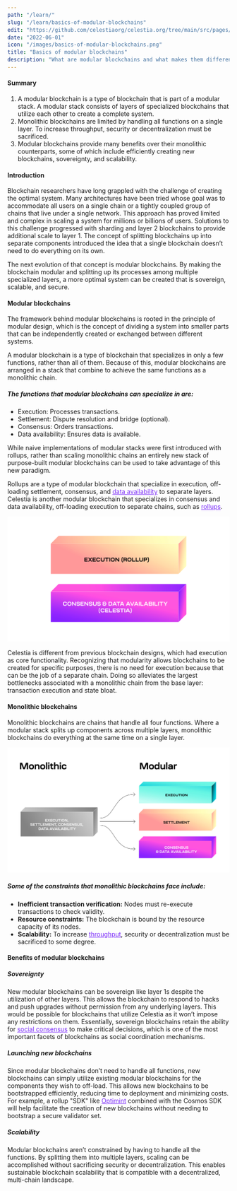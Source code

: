 ```yaml
---
path: "/learn/"
slug: "/learn/basics-of-modular-blockchains"
edit: "https://github.com/celestiaorg/celestia.org/tree/main/src/pages/markdown-pages/learn/basics-of-modular-blockchains.md"
date: "2022-06-01"
icon: "/images/basics-of-modular-blockchains.png"
title: "Basics of modular blockchains"
description: "What are modular blockchains and what makes them different to their monolithic counterparts?"
---
```


<head>
  <meta name="twitter:card" content="summary_large_image">
  <meta name="twitter:site" content="@CelestiaOrg">
  <meta name="twitter:creator" content="@likebeckett">
  <meta name="twitter:title" content="Basics of Modular Blockchains">
  <meta name="twitter:description" content="Blockchain researchers have long grappled with the challenge of creating the optimal system. Many architectures have been tried whose goal was to accommodate all users on a single chain or a tightly coupled group of chains that live under a single network.">
  <meta name="twitter:image" content="https://raw.githubusercontent.com/celestiaorg/celestia.org/main/src/pages/markdown-pages/learn/images/Learn_Modular_Twitter_Card%201.png">
<head/>


#### Summary
1. A modular blockchain is a type of blockchain that is part of a modular stack. A modular stack consists of layers of specialized blockchains that utilize each other to create a complete system.
2. Monolithic blockchains are limited by handling all functions on a single layer. To increase throughput, security or decentralization must be sacrificed.
3. Modular blockchains provide many benefits over their monolithic counterparts, some of which include efficiently creating new blockchains, sovereignty, and scalability.
  
  
#### Introduction

Blockchain researchers have long grappled with the challenge of creating the optimal system. Many architectures have been tried whose goal was to accommodate all users on a single chain or a tightly coupled group of chains that live under a single network. This approach has proved limited and complex in scaling a system for millions or billions of users. Solutions to this challenge progressed with sharding and layer 2 blockchains to provide additional scale to layer 1. The concept of splitting blockchains up into separate components introduced the idea that a single blockchain doesn’t need to do everything on its own.

The next evolution of that concept is modular blockchains. By making the blockchain modular and splitting up its processes among multiple specialized layers, a more optimal system can be created that is sovereign, scalable, and secure.

#### Modular blockchains

The framework behind modular blockchains is rooted in the principle of modular design, which is the concept of dividing a system into smaller parts that can be independently created or exchanged between different systems.

A modular blockchain is a type of blockchain that specializes in only a few functions, rather than all of them. Because of this, modular blockchains are arranged in a stack that combine to achieve the same functions as a monolithic chain.

##### The functions that modular blockchains can specialize in are:

- Execution: Processes transactions.
- Settlement: Dispute resolution and bridge (optional).
- Consensus: Orders transactions.
- Data availability: Ensures data is available.

While naive implementations of modular stacks were first introduced with rollups, rather than scaling monolithic chains an entirely new stack of purpose-built modular blockchains can be used to take advantage of this new paradigm.

Rollups are a type of modular blockchain that specialize in execution, off-loading settlement, consensus, and <a href="https://celestia.org/glossary/data-availability" target="_blank" rel="noopener noreferrer" style="color:#7B2BF9;">data availability</a> to separate layers. Celestia is another modular blockchain that specializes in consensus and data availability, off-loading execution to separate chains, such as <a href="https://celestia.org/glossary/rollup" target="_blank" rel="noopener noreferrer" style="color:#7B2BF9;">rollups</a>.

![GATSBY_EMPTY_ALT](./images/Celestia_DA_Execution.png)

Celestia is different from previous blockchain designs, which had execution as core functionality. Recognizing that modularity allows blockchains to be created for specific purposes, there is no need for execution because that can be the job of a separate chain. Doing so alleviates the largest bottlenecks associated with a monolithic chain from the base layer: transaction execution and state bloat.

#### Monolithic blockchains

Monolithic blockchains are chains that handle all four functions. Where a modular stack splits up components across multiple layers, monolithic blockchains do everything at the same time on a single layer.

![GATSBY_EMPTY_ALT](./images/Monolithic-Modular_V2_without_logo.png)

##### Some of the constraints that monolithic blockchains face include:

- **Inefficient transaction verification:** Nodes must re-execute transactions to check validity.
- **Resource constraints:** The blockchain is bound by the resource capacity of its nodes.
- **Scalability:** To increase <a href="https://celestia.org/glossary/throughput" target="_blank" rel="noopener noreferrer" style="color:#7B2BF9;">throughput</a>, security or decentralization must be sacrificed to some degree.


#### Benefits of modular blockchains

##### Sovereignty 

New modular blockchains can be sovereign like layer 1s despite the utilization of other layers. This allows the blockchain to respond to hacks and push upgrades without permission from any underlying layers. This would be possible for blockchains that utilize Celestia as it won’t impose any restrictions on them. Essentially, sovereign blockchains retain the ability for <a href="https://celestia.org/glossary/social-consensus" target="_blank" rel="noopener noreferrer" style="color:#7B2BF9;">social consensus</a> to make critical decisions, which is one of the most important facets of blockchains as social coordination mechanisms.

##### Launching new blockchains

Since modular blockchains don’t need to handle all functions, new blockchains can simply utilize existing modular blockchains for the components they wish to off-load. This allows new blockchains to be bootstrapped efficiently, reducing time to deployment and minimizing costs. For example, a rollup "SDK" like <a href="https://github.com/celestiaorg/optimint" target="_blank" rel="noopener noreferrer" style="color:#7B2BF9;">Optimint</a> combined with the Cosmos SDK will help facilitate the creation of new blockchains without needing to bootstrap a secure validator set.

##### Scalability

Modular blockchains aren’t constrained by having to handle all the functions. By splitting them into multiple layers, scaling can be accomplished without sacrificing security or decentralization. This enables sustainable blockchain scalability that is compatible with a decentralized, multi-chain landscape.
